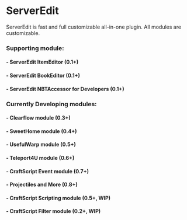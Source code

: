 # ServerEdit
ServerEdit is fast and full customizable all-in-one plugin.
All modules are customizable.

### Supporting module:  
####      - ServerEdit ItemEditor (0.1+)  
####     - ServerEdit BookEditor (0.1+)  
####    - ServerEdit NBTAccessor for Developers (0.1+)  
    
### Currently Developing modules:  
####    - Clearflow module (0.3+)  
####    - SweetHome module (0.4+)  
####    - UsefulWarp module (0.5+)  
####     - Teleport4U module (0.6+)  
####     - CraftScript Event module (0.7+)  
####     - Projectiles and More (0.8+)  
####    - CraftScript Scripting module (0.5+, WIP)  
####     - CraftScript Filter module (0.2+, WIP)  
  
